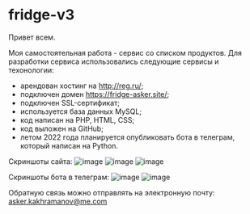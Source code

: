# fridge-v3
Привет всем.

Моя самостоятельная работа - сервис со списком продуктов.
Для разработки сервиса использовались следующие сервисы и техонологии:
- арендован хостинг на http://reg.ru/;
- подключен домен https://fridge-asker.site/;
- подключен SSL-сертификат;
- используется база данных MySQL;
- код написан на PHP, HTML, CSS;
- код выложен на GitHub;
- летом 2022 года планируется опубликовать бота в телеграм, который написан на Python.

Скриншоты сайта:
![image](https://user-images.githubusercontent.com/62985982/163116872-04a6a3b0-81f9-467d-8291-d2f6e04b9c00.png)
![image](https://user-images.githubusercontent.com/62985982/163117048-521f2f69-3b7b-4a0e-a644-302564de9ecf.png)
![image](https://user-images.githubusercontent.com/62985982/163117102-e2d1eb95-09df-4b11-a732-f773f5c090cc.png)

Скриншоты бота в телеграм:
![image](https://user-images.githubusercontent.com/62985982/163118060-b831b104-202e-40da-8a8d-6726b8500c54.png)
![image](https://user-images.githubusercontent.com/62985982/163118186-694ba612-000d-4389-b363-4a49b1a3df6d.png)

Обратную связь можно отправлять на электронную почту: asker.kakhramanov@me.com

